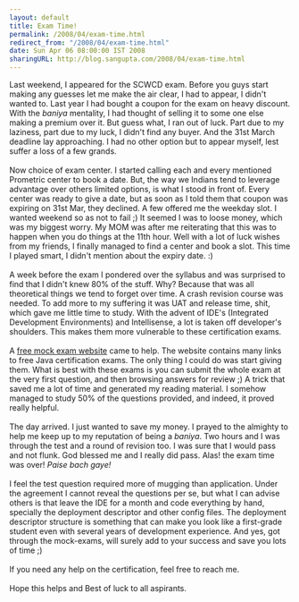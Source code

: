 ```yaml
---
layout: default
title: Exam Time!
permalink: /2008/04/exam-time.html
redirect_from: "/2008/04/exam-time.html"
date: Sun Apr 06 08:00:00 IST 2008
sharingURL: http://blog.sangupta.com/2008/04/exam-time.html
---
```

Last weekend, I appeared for the SCWCD exam. Before you guys start making any guesses let me make the air clear, I had to appear, I didn't wanted to. Last year I had bought a coupon for the exam on heavy discount. With the 
<i>baniya</i> mentality, I had thought of selling it to some one else making a premium over it. But guess what, I ran out of luck. Part due to my laziness, part due to my luck, I didn't find any buyer. And the 31st March deadline lay approaching. I had no other option but to appear myself, lest suffer a loss of a few grands.
<br>
<br>Now choice of exam center. I started calling each and every mentioned Prometric center to book a date. But, the way we Indians tend to leverage advantage over others limited options, is what I stood in front of. Every center was ready to give a date, but as soon as I told them that coupon was expiring on 31st Mar, they declined. A few offered me the weekday slot. I wanted weekend so as not to fail ;) It seemed I was to loose money, which was my biggest worry. My MOM was after me reiterating that this was to happen when you do things at the 11th hour. Well with a lot of luck wishes from my friends, I finally managed to find a center and book a slot. This time I played smart, I didn't mention about the expiry date. :)
<br>
<br>A week before the exam I pondered over the syllabus and was surprised to find that I didn't knew 80% of the stuff. Why? Because that was all theoretical things we tend to forget over time. A crash revision course was needed. To add more to my suffering it was UAT and release time, shit, which gave me little time to study. With the advent of IDE's (Integrated Development Environments) and Intellisense, a lot is taken off developer's shoulders. This makes them more vulnerable to these certification exams.
<br>
<br>A 
<a href="http://www.javacertificationexams.com/scwcd-mock-exams.php">free mock exam website</a> came to help. The website contains many links to free Java certification exams. The only thing I could do was start giving them. What is best with these exams is you can submit the whole exam at the very first question, and then browsing answers for review ;) A trick that saved me a lot of time and generated my reading material. I somehow managed to study 50% of the questions provided, and indeed, it proved really helpful.
<br>
<br>The day arrived. I just wanted to save my money. I prayed to the almighty to help me keep up to my reputation of being a 
<i>baniya</i>. Two hours and I was through the test and a round of revision too. I was sure that I would pass and not flunk. God blessed me and I really did pass. Alas! the exam time was over! 
<i>Paise bach gaye!</i>
<br>
<br>I feel the test question required more of mugging than application. Under the agreement I cannot reveal the questions per se, but what I can advise others is that leave the IDE for a month and code everything by hand, specially the deployment descriptor and other config files. The deployment descriptor structure is something that can make you look like a first-grade student even with several years of development experience. And yes, got through the mock-exams, will surely add to your success and save you lots of time ;)
<br>
<br>If you need any help on the certification, feel free to reach me.
<br>
<br>Hope this helps and Best of luck to all aspirants.
